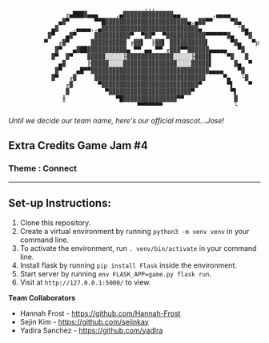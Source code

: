 

                                          ,,,
                    ╓▄███▓▄▄▄     ,▄▓▓▓▓▓▓▓▓▓▓▓▓▓▓▄▄         ,▄▄▄▄
                  ▄▓▀       ▀▀█▓▓▓▓▓▓▓▓▓▓▓▓▓▓▓▓▓▓▓▓▓▓▓▄,▄▓▓▀▀`    ▀▓▄
                ▄▓    ,▄▄▄▄,,▄▓▓▓▓▓▓▓▓▓▓▓▓▓▓▓▓▓▓▓▓▓▓▓▓▓▓▓▄          "▓▄
               ▓▀   ▄▓▀     ▓▓▓▓▓▓▓▓▓▓▀  ▀▓▓▀  ▀▓▓▓▓▓▓▓▓▓▓▓▀▀▀▀▀▀▓▄   ▀▓
              ▀   ╓▓▀      ▓▓▓▓▓▓▓▓▓▓ ╔▓▓▌  ╟▓▓▌ ▓▓▓▓▓▓▓▓▓▓▌      ▀▓▄   ▀µ
                 ▓▀   ▄▓██▓▓▓▓▓▓▓▓▓▓▓▄ ▀▀ ▄▄ ▀▀ ╓▓▓▓▀▀▓▓▓▓▓▓▄▄▄▄▄   ▀▓
                ▓▀  ▓▀    ▓▓▓▓▓░░░░░╟▓▓▓▓▓▓▓▓▓▓▓▓▓░░░░░╟▓▓▓▓▌   `▀▓   ▓
                  ▄▓      ╟▓▓▓▓▓░░░░▓▓▓▓▓▓▓▓▓▓▓▓▓▓▓░░░░▓▓▓▓▓▌      ▓▄  ▀
                 ▓▀    ▄█▀▀▓▓▓▓▓▓▓▓▓▓▓▓▓▓▓▓▓▓▓▓▓▓▓▓▓▓▓▓▓▓▓▓▓▄▄▄▄    ▀▓
                ▓▀   ╓▓     ▓▓▓▓▓▓▓▓▓▓▓▓▓▓▓▓▓▓▓▓▓▓▓▓▓▓▓▓▓▓▓     ▀▄   └▓
                    ╓▓       ▀▓▓▓▓▓▓▓▓▓▓▓▓▓▓▓▓▓▓▓▓▓▓▓▓▓▓▓▀       ▀▌    ▀
                    ▓          ▀▓▓▓▓▓▓▓▓▓▓▓▓▓▓▓▓▓▓▓▓▓▓▓▀          ▀▌
                   ╫              ▀█▓▓▓▓▓▓▓▓▓▓▓▓▓▓▓▀▀              ▓
                                        ▀▀▀▀▀▀▀                    └



<i>Until we decide our team name, here's our official mascot...Jose!</i>

## Extra Credits Game Jam #4

### Theme : Connect
---

## Set-up Instructions:

1. Clone this repository.
2. Create a virtual environment by running `python3 -m venv venv` in your command line.
3. To activate the environment, run `. venv/bin/activate` in your command line.
4. Install flask by running `pip install Flask` inside the environment.
5. Start server by running `env FLASK_APP=game.py flask run`.
6. Visit at `http://127.0.0.1:5000/` to view.

__Team Collaborators__

- Hannah Frost - https://github.com/Hannah-Frost
- Sejin Kim - https://github.com/sejinkay
- Yadira Sanchez - https://github.com/yadlra
